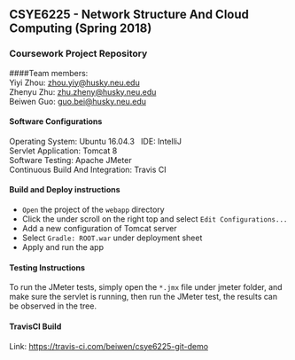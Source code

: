## CSYE6225 - Network Structure And Cloud Computing (Spring 2018)
### Coursework Project Repository
####Team members:  
Yiyi Zhou: zhou.yiy@husky.neu.edu  
Zhenyu Zhu: zhu.zheny@husky.neu.edu  
Beiwen Guo:  guo.bei@husky.neu.edu

#### Software Configurations
Operating System: Ubuntu 16.04.3  
IDE: IntelliJ  
Servlet Application: Tomcat 8  
Software Testing: Apache JMeter  
Continuous Build And Integration: Travis CI

#### Build and Deploy instructions
* `Open` the project of the `webapp` directory  
* Click the under scroll on the right top and select `Edit Configurations...`
* Add a new configuration of Tomcat server  
* Select `Gradle: ROOT.war` under deployment sheet
* Apply and run the app

#### Testing Instructions  
To run the JMeter tests, simply open the `*.jmx` file under jmeter folder, and make sure the servlet is running, then run the JMeter test, the results can be observed in the tree.  

#### TravisCI Build
Link: https://travis-ci.com/beiwen/csye6225-git-demo
